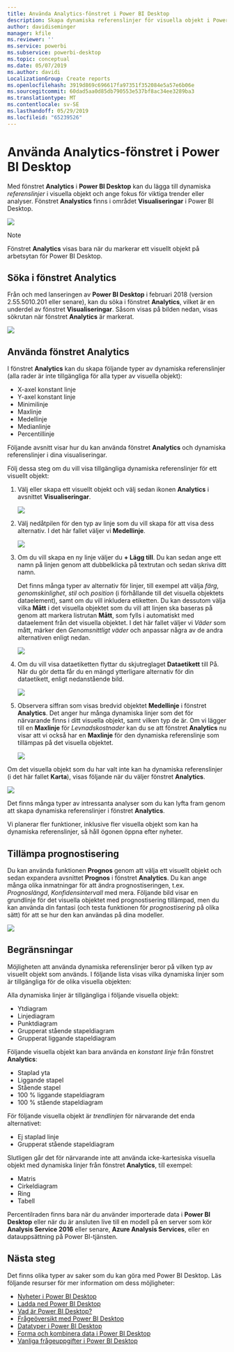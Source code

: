 ```yaml
---
title: Använda Analytics-fönstret i Power BI Desktop
description: Skapa dynamiska referenslinjer för visuella objekt i Power BI Desktop
author: davidiseminger
manager: kfile
ms.reviewer: ''
ms.service: powerbi
ms.subservice: powerbi-desktop
ms.topic: conceptual
ms.date: 05/07/2019
ms.author: davidi
LocalizationGroup: Create reports
ms.openlocfilehash: 3919d869c696617fa97351f352084e5a57e6b06e
ms.sourcegitcommit: 60dad5aa0d85db790553e537bf8ac34ee3289ba3
ms.translationtype: MT
ms.contentlocale: sv-SE
ms.lasthandoff: 05/29/2019
ms.locfileid: "65239526"
---
```

# <a name="using-the-analytics-pane-in-power-bi-desktop"></a>Använda Analytics-fönstret i Power BI Desktop
Med fönstret **Analytics** i **Power BI Desktop** kan du lägga till dynamiska *referenslinjer* i visuella objekt och ange fokus för viktiga trender eller analyser. Fönstret **Analystics** finns i området **Visualiseringar** i Power BI Desktop.

![](media/desktop-analytics-pane/analytics-pane_1.png)

> [!NOTE]
> Fönstret **Analytics** visas bara när du markerar ett visuellt objekt på arbetsytan för Power BI Desktop.

## <a name="search-within-the-analytics-pane"></a>Söka i fönstret Analytics
Från och med lanseringen av **Power BI Desktop** i februari 2018 (version 2.55.5010.201 eller senare), kan du söka i fönstret **Analytics**, vilket är en underdel av fönstret **Visualiseringar**. Såsom visas på bilden nedan, visas sökrutan när fönstret **Analytics** är markerat.

![](media/desktop-analytics-pane/analytics-pane_1b.png)

## <a name="using-the-analytics-pane"></a>Använda fönstret Analytics
I fönstret **Analytics** kan du skapa följande typer av dynamiska referenslinjer (alla rader är inte tillgängliga för alla typer av visuella objekt):

* X-axel konstant linje
* Y-axel konstant linje
* Minimilinje
* Maxlinje
* Medellinje
* Medianlinje
* Percentillinje

Följande avsnitt visar hur du kan använda fönstret **Analytics** och dynamiska referenslinjer i dina visualiseringar.

Följ dessa steg om du vill visa tillgängliga dynamiska referenslinjer för ett visuellt objekt:

1. Välj eller skapa ett visuellt objekt och välj sedan ikonen **Analytics** i avsnittet **Visualiseringar**.
   
   ![](media/desktop-analytics-pane/analytics-pane_2.png)
2. Välj nedåtpilen för den typ av linje som du vill skapa för att visa dess alternativ. I det här fallet väljer vi **Medellinje**.
   
   ![](media/desktop-analytics-pane/analytics-pane_3.png)
3. Om du vill skapa en ny linje väljer du **+ Lägg till**. Du kan sedan ange ett namn på linjen genom att dubbelklicka på textrutan och sedan skriva ditt namn.
   
   Det finns många typer av alternativ för linjer, till exempel att välja *färg*, *genomskinlighet*, *stil* och *position* (i förhållande till det visuella objektets dataelement), samt om du vill inkludera etiketten. Du kan dessutom välja vilka **Mått** i det visuella objektet som du vill att linjen ska baseras på genom att markera listrutan **Mått**, som fylls i automatiskt med dataelement från det visuella objektet. I det här fallet väljer vi *Väder*  som mått, märker den *Genomsnittligt väder* och anpassar några av de andra alternativen enligt nedan.
   
   ![](media/desktop-analytics-pane/analytics-pane_4.png)
4. Om du vill visa dataetiketten flyttar du skjutreglaget **Dataetikett** till På. När du gör detta får du en mängd ytterligare alternativ för din dataetikett, enligt nedanstående bild.
   
   ![](media/desktop-analytics-pane/analytics-pane_5.png)
5. Observera siffran som visas bredvid objektet **Medellinje** i fönstret **Analytics**. Det anger hur många dynamiska linjer som det för närvarande finns i ditt visuella objekt, samt vilken typ de är. Om vi lägger till en **Maxlinje** för *Levnadskostnader* kan du se att fönstret **Analytics** nu visar att vi också har en **Maxlinje** för den dynamiska referenslinje som tillämpas på det visuella objektet.
   
   ![](media/desktop-analytics-pane/analytics-pane_6.png)

Om det visuella objekt som du har valt inte kan ha dynamiska referenslinjer (i det här fallet **Karta**), visas följande när du väljer fönstret **Analytics**.

![](media/desktop-analytics-pane/analytics-pane_7.png)

Det finns många typer av intressanta analyser som du kan lyfta fram genom att skapa dynamiska referenslinjer i fönstret **Analytics**.

Vi planerar fler funktioner, inklusive fler visuella objekt som kan ha dynamiska referenslinjer, så håll ögonen öppna efter nyheter.

## <a name="apply-forecasting"></a>Tillämpa prognostisering
Du kan använda funktionen **Prognos** genom att välja ett visuellt objekt och sedan expandera avsnittet **Prognos** i fönstret **Analytics**. Du kan ange många olika inmatningar för att ändra prognostiseringen, t.ex. *Prognoslängd*, *Konfidensintervall* med mera. Följande bild visar en grundlinje för det visuella objektet med prognostisering tillämpad, men du kan använda din fantasi (och testa funktionen för *prognostisering* på olika sätt) för att se hur den kan användas på dina modeller.

![](media/desktop-analytics-pane/analytics-pane_8.png)

## <a name="limitations"></a>Begränsningar
Möjligheten att använda dynamiska referenslinjer beror på vilken typ av visuellt objekt som används. I följande lista visas vilka dynamiska linjer som är tillgängliga för de olika visuella objekten:

Alla dynamiska linjer är tillgängliga i följande visuella objekt:

* Ytdiagram
* Linjediagram
* Punktdiagram
* Grupperat stående stapeldiagram
* Grupperat liggande stapeldiagram

Följande visuella objekt kan bara använda en *konstant linje* från fönstret **Analytics**:

* Staplad yta
* Liggande stapel
* Stående stapel
* 100 % liggande stapeldiagram
* 100 % stående stapeldiagram

För följande visuella objekt är *trendlinjen* för närvarande det enda alternativet:

* Ej staplad linje
* Grupperat stående stapeldiagram

Slutligen går det för närvarande inte att använda icke-kartesiska visuella objekt med dynamiska linjer från fönstret **Analytics**, till exempel:

* Matris
* Cirkeldiagram
* Ring
* Tabell

Percentilraden finns bara när du använder importerade data i **Power BI Desktop** eller när du är ansluten live till en modell på en server som kör **Analysis Service 2016** eller senare, **Azure Analysis Services**, eller en datauppsättning på Power BI-tjänsten. 

## <a name="next-steps"></a>Nästa steg
Det finns olika typer av saker som du kan göra med Power BI Desktop. Läs följande resurser för mer information om dess möjligheter:

* [Nyheter i Power BI Desktop](desktop-latest-update.md)
* [Ladda ned Power BI Desktop](desktop-get-the-desktop.md)
* [Vad är Power BI Desktop?](desktop-what-is-desktop.md)
* [Frågeöversikt med Power BI Desktop](desktop-query-overview.md)
* [Datatyper i Power BI Desktop](desktop-data-types.md)
* [Forma och kombinera data i Power BI Desktop](desktop-shape-and-combine-data.md)
* [Vanliga frågeuppgifter i Power BI Desktop](desktop-common-query-tasks.md)    

